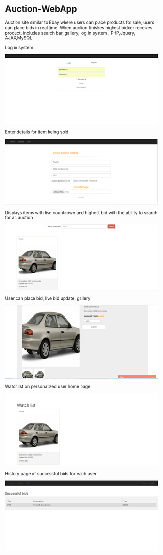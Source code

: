 # Auction-WebApp

Auction site similar to Ebay where users can place products for sale, users can place bids in real time. When auction finishes highest bidder receives product. includes search bar, gallery, log in system . PHP,Jquery, AJAX,MySQL


Log in system

<img src="/images/Auctionsite1.PNG" alt=""/>

Enter details for item being sold

<img src="/images/Auctionsite2.PNG" alt=""/>

Displays items with live countdown and highest bid with the ability to search for an auction

<img src="/images/Auctionsite3.PNG" alt=""/>

User can place bid, live bid update, gallery

<img src="/images/Auctionsite4.PNG" alt=""/>

Watchlist on personalized user home page

<img src="/images/Auctionsite7.PNG" alt=""/>

History page of successful bids for each user

<img src="/images/Auctionsite6.PNG" alt=""/>

